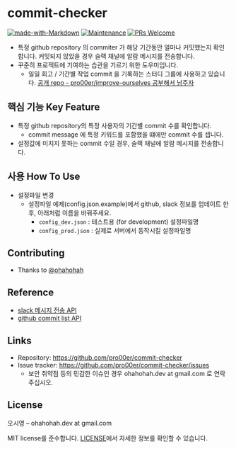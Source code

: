 # commit-checker
[![made-with-Markdown](https://img.shields.io/badge/Made%20with-Markdown-1f425f.svg)](http://commonmark.org)
[![Maintenance](https://img.shields.io/badge/Maintained%3F-yes-green.svg)](https://github.com/pro00er/commit-checker/graphs/commit-activity) 
[![PRs Welcome](https://img.shields.io/badge/PRs-welcome-brightgreen.svg?style=flat-square)](http://makeapullrequest.com)


- 특정 github repository 의 commiter 가 해당 기간동안 얼마나 커밋했는지 확인합니다. 커밋되지 않았을 경우 슬랙 채널에 알람 메시지를 전송합니다. 
- 꾸준히 프로젝트에 기여하는 습관을 기르기 위한 도우미입니다. 
  - 일일 회고 / 기간별 작업 commit 을 기록하는 스터디 그룹에 사용하고 있습니다. [공개 repo - pro00er/improve-ourselves 공부해서 남주자](https://github.com/pro00er/improve-ourselves)

## 핵심 기능  Key Feature
- 특정 github repository의 특정 사용자의 기간별 commit 수를 확인합니다. 
  - commit message 에 특정 키워드를 포함했을 떄에만 commit 수를 셉니다.
- 설정값에 미치지 못하는 commit 수일 경우, 슬랙 채널에 알람 메시지를 전송합니다. 

## 사용 How To Use
- 설정파일 변경
  - 설정파일 예제(config.json.example)에서 github, slack 정보를 업데이트 한 후, 아래처럼 이름을 바꿔주세요.
    - `config_dev.json` : 테스트용 (for development) 설정파일명 
    - `config_prod.json` : 실제로 서버에서 동작시킬 설정파일명

## Contributing
- Thanks to [@ohahohah](https://github.com/ohahohah)

## Reference
- [slack 메시지 전송 API](https://api.slack.com/messaging/sending)
- [github commit list API](https://docs.github.com/en/rest/reference/repos#commits)

## Links
- Repository: https://github.com/pro00er/commit-checker
- Issue tracker: https://github.com/pro00er/commit-checker/issues
  - 보안 취약점 등의 민감한 이슈인 경우 ohahohah.dev at gmail.com 로 연락주십시오. 

## License
오시영 – ohahohah.dev at gmail.com

MIT license를 준수합니다. [LICENSE](https://github.com/pro00er/commit-checker/LICENSE)에서 자세한 정보를 확인할 수 있습니다.  
